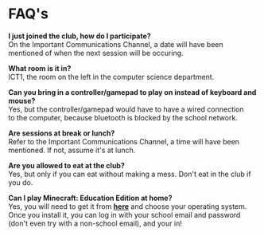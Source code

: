# FAQ's
**I just joined the club, how do I participate?**<br>On the Important Communications Channel, a date will have been mentioned of when the next session will be occuring.

**What room is it in?**<br>ICT1, the room on the left in the computer science department.

**Can you bring in a controller/gamepad to play on instead of keyboard and mouse?**<br>Yes, but the controller/gamepad would have to have a wired connection<br>
to the computer, because bluetooth is blocked by the school network.

**Are sessions at break or lunch?**<br>Refer to the Important Communications Channel, a time will have been mentioned. If not, assume it's at lunch.

**Are you allowed to eat at the club?**<br>Yes, but only if you can eat without making a mess. Don't eat in the club if you do.

**Can I play Minecraft: Education Edition at home?**<br>Yes, you will need to get it from [**here**](https://education.minecraft.net/en-us/get-started/download) and choose your operating system.<br>Once you install it, you can log in with your school email and password (don't even try with a non-school email), and your in!

